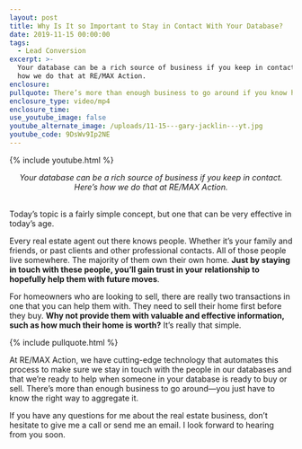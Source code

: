 ```yaml
---
layout: post
title: Why Is It so Important to Stay in Contact With Your Database?
date: 2019-11-15 00:00:00
tags:
  - Lead Conversion
excerpt: >-
  Your database can be a rich source of business if you keep in contact. Here’s
  how we do that at RE/MAX Action.
enclosure:
pullquote: There’s more than enough business to go around if you know how to find it.
enclosure_type: video/mp4
enclosure_time:
use_youtube_image: false
youtube_alternate_image: /uploads/11-15---gary-jacklin---yt.jpg
youtube_code: 9DsWv9Ip2NE
---
```


{% include youtube.html %}

<center><em>Your database can be a rich source of business if you keep in contact. Here’s how we do that at RE/MAX Action.</em></center>

<br>Today’s topic is a fairly simple concept, but one that can be very effective in today’s age.

Every real estate agent out there knows people. Whether it’s your family and friends, or past clients and other professional contacts. All of those people live somewhere. The majority of them own their own home. **Just by staying in touch with these people, you’ll gain trust in your relationship to hopefully help them with future moves**.

For homeowners who are looking to sell, there are really two transactions in one that you can help them with. They need to sell their home first before they buy. **Why not provide them with valuable and effective information, such as how much their home is worth?** It’s really that simple.

{% include pullquote.html %}

At RE/MAX Action, we have cutting-edge technology that automates this process to make sure we stay in touch with the people in our databases and that we’re ready to help when someone in your database is ready to buy or sell. There’s more than enough business to go around—you just have to know the right way to aggregate it.

If you have any questions for me about the real estate business, don’t hesitate to give me a call or send me an email. I look forward to hearing from you soon.